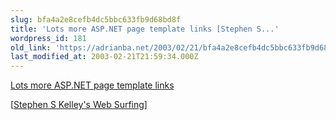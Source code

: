 ```yaml
---
slug: bfa4a2e8cefb4dc5bbc633fb9d68bd8f
title: 'Lots more ASP.NET page template links [Stephen S...'
wordpress_id: 181
old_link: 'https://adrianba.net/2003/02/21/bfa4a2e8cefb4dc5bbc633fb9d68bd8f/'
last_modified_at: 2003-02-21T21:59:34.000Z
---
```


[Lots more
ASP.NET page template links](http://www.aspalliance.com/PaulWilson/Articles/?id=1)


[[Stephen S Kelley's Web
Surfing](http://www.virtustate.com/blog/)]

